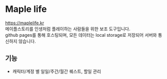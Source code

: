 # Maple life
https://maplelife.kr  
메이플스토리를 인생처럼 플레이하는 사람들을 위한 보조 도구입니다.  
github pages를 통해 호스팅되며, 모든 데이터는 local storage로 저장되어 서버와 통신하지 않습니다.


## 기능
- 캐릭터/계정 별 일일/주간/월간 퀘스트, 할일 관리


